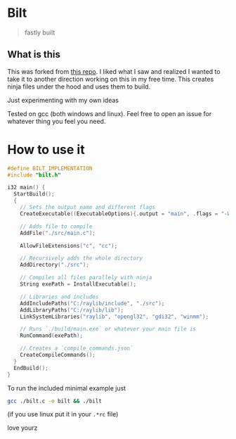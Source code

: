 # Bilt
> fastly built

## What is this

This was forked from [this repo]( https://github.com/TomasBorquez/mate.h). I liked what I saw and realized I wanted to take it to another direction working on this in my free time. This creates ninja files under the hood and uses them to build.

Just experimenting with my own ideas

Tested on gcc (both windows and linux). Feel free to open an issue for whatever thing you feel you need.

# How to use it

```c 
#define BILT_IMPLEMENTATION
#include "bilt.h"

i32 main() {
  StartBuild();
  {
    // Sets the output name and different flags
    CreateExecutable((ExecutableOptions){.output = "main", .flags = "-Wall -ggdb"});

    // Adds file to compile
    AddFile("./src/main.c");

    AllowFileExtensions("c", "cc");

    // Recursively adds the whole directory
    AddDirectory("./src");

    // Compiles all files parallely with ninja
    String exePath = InstallExecutable();

    // Libraries and includes
    AddIncludePaths("C:/raylib/include", "./src");
    AddLibraryPaths("C:/raylib/lib");
    LinkSystemLibraries("raylib", "opengl32", "gdi32", "winmm");

    // Runs `./build/main.exe` or whatever your main file is
    RunCommand(exePath);

    // Creates a `compile_commands.json`
    CreateCompileCommands();
  }
  EndBuild();
}
```

To run the included minimal example just 

```sh
gcc ./bilt.c -o bilt && ./bilt
```

(if you use linux put it in your `.*rc` file)



love yourz